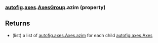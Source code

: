 ### [autofig](autofig.md).[axes](autofig.axes.md).[AxesGroup](autofig.axes.AxesGroup.md).azim (property)




Returns
---------
* (list) a list of  [autofig.axes.Axes.azim](autofig.axes.Axes.azim.md) for each child
    [autofig.axes.Axes](autofig.axes.Axes.md)

